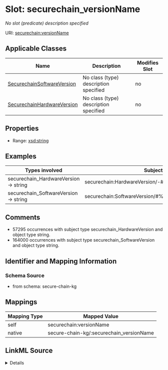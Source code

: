 

# Slot: securechain_versionName


_No slot (predicate) description specified_





URI: [securechain:versionName](https://w3id.org/secure-chain/versionName)



<!-- no inheritance hierarchy -->





## Applicable Classes

| Name | Description | Modifies Slot |
| --- | --- | --- |
| [SecurechainSoftwareVersion](../classes/SecurechainSoftwareVersion.md) | No class (type) description specified |  no  |
| [SecurechainHardwareVersion](../classes/SecurechainHardwareVersion.md) | No class (type) description specified |  no  |







## Properties

* Range: [xsd:string](xsd:string)






## Examples

| Types involved | Subject | Predicate | Object |
| --- | --- | --- | --- |
| securechain_HardwareVersion → string | securechain:HardwareVersion/-#- | securechain:versionName | - |
| securechain_SoftwareVersion → string | securechain:SoftwareVersion/#%22%2F%2Fapi%23%2A | securechain:versionName | "//api#* |


## Comments

* 57295 occurrences with subject type securechain_HardwareVersion and object type string.
* 164000 occurrences with subject type securechain_SoftwareVersion and object type string.

## Identifier and Mapping Information







### Schema Source


* from schema: secure-chain-kg




## Mappings

| Mapping Type | Mapped Value |
| ---  | ---  |
| self | securechain:versionName |
| native | secure-chain-kg/:securechain_versionName |




## LinkML Source

<details>
```yaml
name: securechain_versionName
description: No slot (predicate) description specified
comments:
- 57295 occurrences with subject type securechain_HardwareVersion and object type
  string.
- 164000 occurrences with subject type securechain_SoftwareVersion and object type
  string.
examples:
- description: securechain_HardwareVersion → string
  object:
    example_object: '-'
    example_object_type: string
    example_predicate: securechain:versionName
    example_subject: securechain:HardwareVersion/-#-
    example_subject_type: securechain_HardwareVersion
- description: securechain_SoftwareVersion → string
  object:
    example_object: '"//api#*'
    example_object_type: string
    example_predicate: securechain:versionName
    example_subject: securechain:SoftwareVersion/#%22%2F%2Fapi%23%2A
    example_subject_type: securechain_SoftwareVersion
from_schema: secure-chain-kg
rank: 1000
slot_uri: securechain:versionName
alias: securechain_versionName
domain_of:
- securechain_HardwareVersion
- securechain_SoftwareVersion
range: string

```
</details>